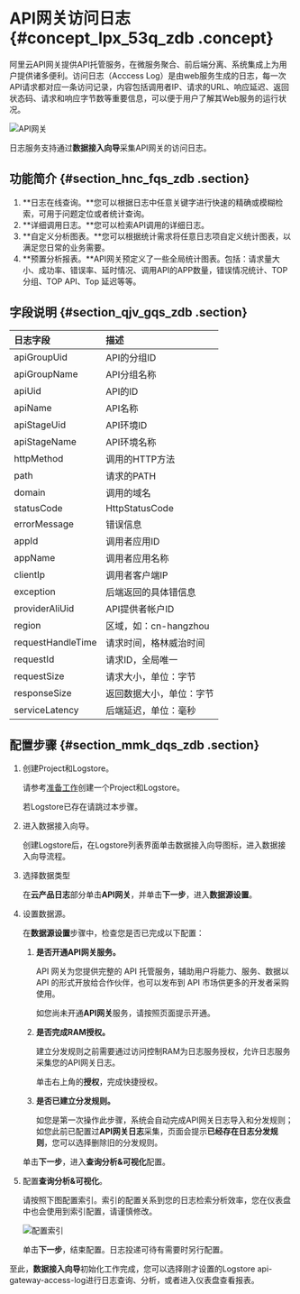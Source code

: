 # API网关访问日志 {#concept_lpx_53q_zdb .concept}

阿里云API网关提供API托管服务，在微服务聚合、前后端分离、系统集成上为用户提供诸多便利。访问日志（Acccess Log）是由web服务生成的日志，每一次API请求都对应一条访问记录，内容包括调用者IP、请求的URL、响应延迟、返回状态码、请求和响应字节数等重要信息，可以便于用户了解其Web服务的运行状况。

![](http://static-aliyun-doc.oss-cn-hangzhou.aliyuncs.com/assets/img/13090/5402_zh-CN.png "API网关")

日志服务支持通过**数据接入向导**采集API网关的访问日志。

## **功能简介** {#section_hnc_fqs_zdb .section}

1.  **日志在线查询。**您可以根据日志中任意关键字进行快速的精确或模糊检索，可用于问题定位或者统计查询。
2.  **详细调用日志。**您可以检索API调用的详细日志。
3.  **自定义分析图表。**您可以根据统计需求将任意日志项自定义统计图表，以满足您日常的业务需要。
4.  **预置分析报表。**API网关预定义了一些全局统计图表。包括：请求量大小、成功率、错误率、延时情况、调用API的APP数量，错误情况统计、TOP 分组、TOP API、Top 延迟等等。

## 字段说明 {#section_qjv_gqs_zdb .section}

|日志字段|描述|
|:---|:-|
|apiGroupUid|API的分组ID|
|apiGroupName|API分组名称|
|apiUid|API的ID|
|apiName|API名称|
|apiStageUid|API环境ID|
|apiStageName|API环境名称|
|httpMethod|调用的HTTP方法|
|path|请求的PATH|
|domain|调用的域名|
|statusCode|HttpStatusCode|
|errorMessage|错误信息|
|appId|调用者应用ID|
|appName|调用者应用名称|
|clientIp|调用者客户端IP|
|exception|后端返回的具体错信息|
|providerAliUid|API提供者帐户ID|
|region|区域，如：cn-hangzhou|
|requestHandleTime|请求时间，格林威治时间|
|requestId|请求ID，全局唯一|
|requestSize|请求大小，单位：字节|
|responseSize|返回数据大小，单位：字节|
|serviceLatency|后端延迟，单位：毫秒|

## 配置步骤 {#section_mmk_dqs_zdb .section}

1.  创建Project和Logstore。

    请参考[准备工作](intl.zh-CN/用户指南/准备工作.md)创建一个Project和Logstore。

    若Logstore已存在请跳过本步骤。

2.  进入数据接入向导。

    创建Logstore后，在Logstore列表界面单击数据接入向导图标，进入数据接入向导流程。

3.  选择数据类型

    在**云产品日志**部分单击**API网关**，并单击**下一步**，进入**数据源设置**。

4.  设置数据源。

    在**数据源设置**步骤中，检查您是否已完成以下配置：

    1.  **是否开通API网关服务。**

        API 网关为您提供完整的 API 托管服务，辅助用户将能力、服务、数据以 API 的形式开放给合作伙伴，也可以发布到 API 市场供更多的开发者采购使用。

        如您尚未开通**API网关**服务，请按照页面提示开通。

    2.  **是否完成RAM授权。**

        建立分发规则之前需要通过访问控制RAM为日志服务授权，允许日志服务采集您的API网关日志。

        单击右上角的**授权**，完成快捷授权。

    3.  **是否已建立分发规则。**

        如您是第一次操作此步骤，系统会自动完成API网关日志导入和分发规则；如您此前已配置过**API网关日志**采集，页面会提示**已经存在日志分发规则**，您可以选择删除旧的分发规则。

    单击**下一步**，进入**查询分析&可视化**配置。

5.  配置**查询分析&可视化**。

    请按照下图配置索引。索引的配置关系到您的日志检索分析效率，您在仪表盘中也会使用到索引配置，请谨慎修改。

    ![](http://static-aliyun-doc.oss-cn-hangzhou.aliyuncs.com/assets/img/13090/5403_zh-CN.png "配置索引")

    单击**下一步**，结束配置。日志投递可待有需要时另行配置。


至此，**数据接入向导**初始化工作完成，您可以选择刚才设置的Logstore api-gateway-access-log进行日志查询、分析，或者进入仪表盘查看报表。

